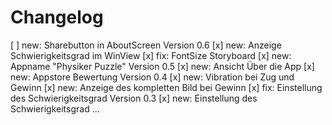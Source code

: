 #  Changelog

[ ] new: Sharebutton in AboutScreen
Version 0.6
[x] new: Anzeige Schwierigkeitsgrad im WinView
[x] fix: FontSize Storyboard 
[x] new: Appname "Physiker Puzzle"
Version 0.5
[x] new: Ansicht Über die App
[x] new: Appstore Bewertung
Version 0.4
[x] new: Vibration bei Zug und Gewinn
[x] new: Anzeige des kompletten Bild bei Gewinn
[x] fix: Einstellung des Schwierigkeitsgrad
Version 0.3
[x] new: Einstellung des Schwierigkeitsgrad
...

